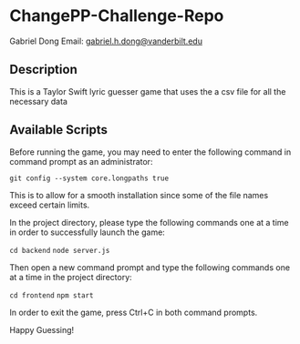 # ChangePP-Challenge-Repo

Gabriel Dong Email: gabriel.h.dong@vanderbilt.edu

## Description

This is a Taylor Swift lyric guesser game that uses the a csv file for all the necessary data

## Available Scripts

Before running the game, you may need to enter the following command in command prompt as an administrator:

`git config --system core.longpaths true`

This is to allow for a smooth installation since some of the file names exceed certain limits.

In the project directory, please type the following commands one at a time in order to successfully launch the game:

`cd backend`
`node server.js`

Then open a new command prompt and type the following commands one at a time in the project directory:

`cd frontend`
`npm start`

In order to exit the game, press Ctrl+C in both command prompts.

Happy Guessing!
